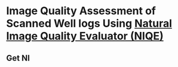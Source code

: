 # Image Quality Assessment of Scanned Well logs Using [Natural Image Quality Evaluator (NIQE)](https://ieeexplore.ieee.org/document/6353522/)

## Get NI
